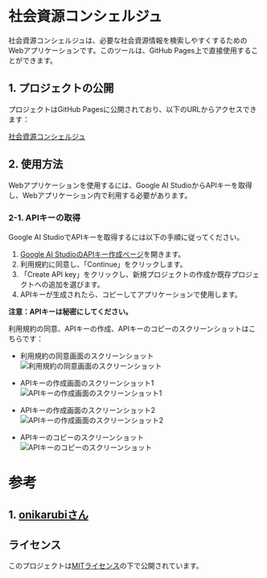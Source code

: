 # 社会資源コンシェルジュ

社会資源コンシェルジュは、必要な社会資源情報を検索しやすくするためのWebアプリケーションです。このツールは、GitHub Pages上で直接使用することができます。

## 1. プロジェクトの公開

プロジェクトはGitHub Pagesに公開されており、以下のURLからアクセスできます：

[社会資源コンシェルジュ](https://shinyryo.github.io/BasicChatBot/)

## 2. 使用方法

Webアプリケーションを使用するには、Google AI StudioからAPIキーを取得し、Webアプリケーション内で利用する必要があります。

### 2-1. APIキーの取得

Google AI StudioでAPIキーを取得するには以下の手順に従ってください。

1. [Google AI StudioのAPIキー作成ページ](https://aistudio.google.com/app/apikey)を開きます。
2. 利用規約に同意し、「Continue」をクリックします。
3. 「Create API key」をクリックし、新規プロジェクトの作成か既存プロジェクトへの追加を選びます。
4. APIキーが生成されたら、コピーしてアプリケーションで使用します。

**注意：APIキーは秘密にしてください。**

利用規約の同意、APIキーの作成、APIキーのコピーのスクリーンショットはこちらです：
* 利用規約の同意画面のスクリーンショット
![利用規約の同意画面のスクリーンショット](images/Screenshot_20240322-171145.png)

- APIキーの作成画面のスクリーンショット1
![APIキーの作成画面のスクリーンショット1](images/Screenshot_20240322-171212.png)

* APIキーの作成画面のスクリーンショット2
![APIキーの作成画面のスクリーンショット2](images/Screenshot_20240322-171227.png)

* APIキーのコピーのスクリーンショット
![APIキーのコピーのスクリーンショット](images/Screenshot_20240322-171252.png)

# 参考
## 1. [onikarubiさん](https://github.com/onikarubi/genai/blob/master/main.js)

## ライセンス

このプロジェクトは[MITライセンス](LICENSE)の下で公開されています。

